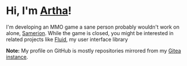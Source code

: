 # Hi, I'm [Artha](https://git.samerion.com/Artha)!

I'm developing an MMO game a sane person probably wouldn't work on alone, [Samerion](https://samerion.com). While the game is closed, you might be interested in related projects like [Fluid](https://git.samerion.com/Samerion/Fluid), my user interface library

**Note:** My profile on GitHub is mostly repositories mirrored from my [Gitea instance](https://git.samerion.com).
